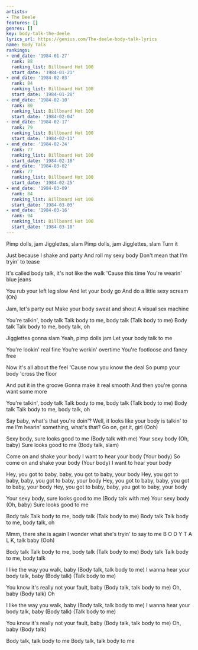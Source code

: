 ```yaml
---
artists:
- The Deele
features: []
genres: []
key: body-talk-the-deele
lyrics_url: https://genius.com/The-deele-body-talk-lyrics
name: Body Talk
rankings:
- end_date: '1984-01-27'
  rank: 88
  ranking_list: Billboard Hot 100
  start_date: '1984-01-21'
- end_date: '1984-02-03'
  rank: 84
  ranking_list: Billboard Hot 100
  start_date: '1984-01-28'
- end_date: '1984-02-10'
  rank: 80
  ranking_list: Billboard Hot 100
  start_date: '1984-02-04'
- end_date: '1984-02-17'
  rank: 79
  ranking_list: Billboard Hot 100
  start_date: '1984-02-11'
- end_date: '1984-02-24'
  rank: 77
  ranking_list: Billboard Hot 100
  start_date: '1984-02-18'
- end_date: '1984-03-02'
  rank: 77
  ranking_list: Billboard Hot 100
  start_date: '1984-02-25'
- end_date: '1984-03-09'
  rank: 84
  ranking_list: Billboard Hot 100
  start_date: '1984-03-03'
- end_date: '1984-03-16'
  rank: 94
  ranking_list: Billboard Hot 100
  start_date: '1984-03-10'
---
```

Pimp dolls, jam
Jigglettes, slam
Pimp dolls, jam
Jigglettes, slam
Turn it

Just because I shake and party
And roll my sexy body
Don't mean that I'm tryin' to tease

It's called body talk, it's not like the walk
'Cause this time
You're wearin' blue jeans

You rub your left leg slow
And let your body go
And do a little sexy scream
(Oh)

Jam, let's party out
Make your body sweat and shout
A visual sex machine

You're talkin', body talk
Talk body to me, body talk
(Talk body to me)
Body talk
Talk body to me, body talk, oh

Jigglettes gonna slam
Yeah, pimp dolls jam
Let your body talk to me

You're lookin' real fine
You're workin' overtime
You're footloose and fancy free

Now it's all about the feel
'Cause now you know the deal
So pump your body 'cross the floor

And put it in the groove
Gonna make it real smooth
And then you're gonna want some more

You're talkin', body talk
Talk body to me, body talk
(Talk body to me)
Body talk
Talk body to me, body talk, oh

Say baby, what's that you're doin'?
Well, it looks like your body is talkin' to me
I'm hearin' something, what's that?
Go on, get it, girl
(Ooh)

Sexy body, sure looks good to me
(Body talk with me)
Your sexy body
(Oh, baby)
Sure looks good to me
(Body talk, slam)

Come on and shake your body
I want to hear your body
(Your body)
So come on and shake your body
(Your body)
I want to hear your body

Hey, you got to baby, baby, you got to baby, your body
Hey, you got to baby, baby, you got to baby, your body
Hey, you got to baby, baby, you got to baby, your body
Hey, you got to baby, baby, you got to baby, your body

Your sexy body, sure looks good to me
(Body talk with me)
Your sexy body
(Oh, baby)
Sure looks good to me

Body talk
Talk body to me, body talk
(Talk body to me)
Body talk
Talk body to me, body talk, oh

Mmm, there she is again
I wonder what she's tryin' to say to me
B O D Y T A L K, talk baby
(Ooh)

Body talk
Talk body to me, body talk
(Talk body to me)
Body talk
Talk body to me, body talk

I like the way you walk, baby
(Body talk, talk body to me)
I wanna hear your body talk, baby
(Body talk)
(Talk body to me)

You know it's really not your fault, baby
(Body talk, talk body to me)
Oh, baby
(Body talk)
Oh

I like the way you walk, baby
(Body talk, talk body to me)
I wanna hear your body talk, baby
(Body talk)
(Talk body to me)

You know it's really not your fault, baby
(Body talk, talk body to me)
Oh, baby
(Body talk)

Body talk, talk body to me
Body talk, talk body to me
